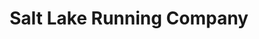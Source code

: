 ---
title: "Salt Lake Running Company"
url: /centerville/salt-lake-running-company/
shop: Schuhe
---